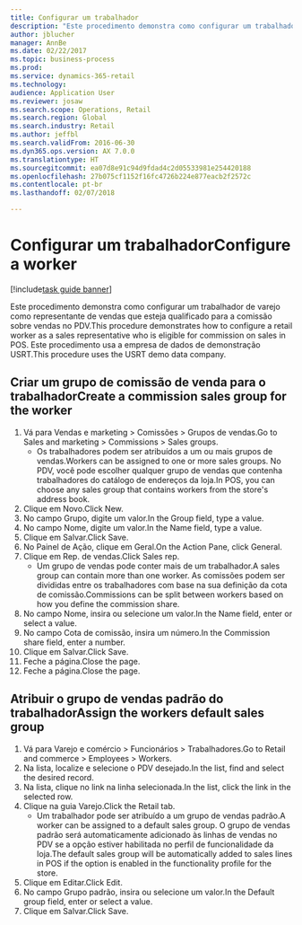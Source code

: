 ```yaml
--- 
title: Configurar um trabalhador
description: "Este procedimento demonstra como configurar um trabalhador de varejo como representante de vendas que esteja qualificado para a comissão sobre vendas no PDV."
author: jblucher
manager: AnnBe
ms.date: 02/22/2017
ms.topic: business-process
ms.prod: 
ms.service: dynamics-365-retail
ms.technology: 
audience: Application User
ms.reviewer: josaw
ms.search.scope: Operations, Retail
ms.search.region: Global
ms.search.industry: Retail
ms.author: jeffbl
ms.search.validFrom: 2016-06-30
ms.dyn365.ops.version: AX 7.0.0
ms.translationtype: HT
ms.sourcegitcommit: ea07d8e91c94d9fdad4c2d05533981e254420188
ms.openlocfilehash: 27b075cf1152f16fc4726b224e877eacb2f2572c
ms.contentlocale: pt-br
ms.lasthandoff: 02/07/2018

---
```

# <a name="configure-a-worker"></a><span data-ttu-id="5f067-103">Configurar um trabalhador</span><span class="sxs-lookup"><span data-stu-id="5f067-103">Configure a worker</span></span>

[!include[task guide banner](../includes/task-guide-banner.md)]

<span data-ttu-id="5f067-104">Este procedimento demonstra como configurar um trabalhador de varejo como representante de vendas que esteja qualificado para a comissão sobre vendas no PDV.</span><span class="sxs-lookup"><span data-stu-id="5f067-104">This procedure demonstrates how to configure a retail worker as a sales representative who is eligible for commission on sales in POS.</span></span> <span data-ttu-id="5f067-105">Este procedimento usa a empresa de dados de demonstração USRT.</span><span class="sxs-lookup"><span data-stu-id="5f067-105">This procedure uses the USRT demo data company.</span></span>


## <a name="create-a-commission-sales-group-for-the-worker"></a><span data-ttu-id="5f067-106">Criar um grupo de comissão de venda para o trabalhador</span><span class="sxs-lookup"><span data-stu-id="5f067-106">Create a commission sales group for the worker</span></span>
1. <span data-ttu-id="5f067-107">Vá para Vendas e marketing > Comissões > Grupos de vendas.</span><span class="sxs-lookup"><span data-stu-id="5f067-107">Go to Sales and marketing > Commissions > Sales groups.</span></span>
    * <span data-ttu-id="5f067-108">Os trabalhadores podem ser atribuídos a um ou mais grupos de vendas.</span><span class="sxs-lookup"><span data-stu-id="5f067-108">Workers can be assigned to one or more sales groups.</span></span> <span data-ttu-id="5f067-109">No PDV, você pode escolher qualquer grupo de vendas que contenha trabalhadores do catálogo de endereços da loja.</span><span class="sxs-lookup"><span data-stu-id="5f067-109">In POS, you can choose any sales group that contains workers from the store's address book.</span></span>  
2. <span data-ttu-id="5f067-110">Clique em Novo.</span><span class="sxs-lookup"><span data-stu-id="5f067-110">Click New.</span></span>
3. <span data-ttu-id="5f067-111">No campo Grupo, digite um valor.</span><span class="sxs-lookup"><span data-stu-id="5f067-111">In the Group field, type a value.</span></span>
4. <span data-ttu-id="5f067-112">No campo Nome, digite um valor.</span><span class="sxs-lookup"><span data-stu-id="5f067-112">In the Name field, type a value.</span></span>
5. <span data-ttu-id="5f067-113">Clique em Salvar.</span><span class="sxs-lookup"><span data-stu-id="5f067-113">Click Save.</span></span>
6. <span data-ttu-id="5f067-114">No Painel de Ação, clique em Geral.</span><span class="sxs-lookup"><span data-stu-id="5f067-114">On the Action Pane, click General.</span></span>
7. <span data-ttu-id="5f067-115">Clique em Rep. de vendas.</span><span class="sxs-lookup"><span data-stu-id="5f067-115">Click Sales rep.</span></span>
    * <span data-ttu-id="5f067-116">Um grupo de vendas pode conter mais de um trabalhador.</span><span class="sxs-lookup"><span data-stu-id="5f067-116">A sales group can contain more than one worker.</span></span> <span data-ttu-id="5f067-117">As comissões podem ser divididas entre os trabalhadores com base na sua definição da cota de comissão.</span><span class="sxs-lookup"><span data-stu-id="5f067-117">Commissions can be split between workers based on how you define the commission share.</span></span>  
8. <span data-ttu-id="5f067-118">No campo Nome, insira ou selecione um valor.</span><span class="sxs-lookup"><span data-stu-id="5f067-118">In the Name field, enter or select a value.</span></span>
9. <span data-ttu-id="5f067-119">No campo Cota de comissão, insira um número.</span><span class="sxs-lookup"><span data-stu-id="5f067-119">In the Commission share field, enter a number.</span></span>
10. <span data-ttu-id="5f067-120">Clique em Salvar.</span><span class="sxs-lookup"><span data-stu-id="5f067-120">Click Save.</span></span>
11. <span data-ttu-id="5f067-121">Feche a página.</span><span class="sxs-lookup"><span data-stu-id="5f067-121">Close the page.</span></span>
12. <span data-ttu-id="5f067-122">Feche a página.</span><span class="sxs-lookup"><span data-stu-id="5f067-122">Close the page.</span></span>

## <a name="assign-the-workers-default-sales-group"></a><span data-ttu-id="5f067-123">Atribuir o grupo de vendas padrão do trabalhador</span><span class="sxs-lookup"><span data-stu-id="5f067-123">Assign the workers default sales group</span></span>
1. <span data-ttu-id="5f067-124">Vá para Varejo e comércio > Funcionários > Trabalhadores.</span><span class="sxs-lookup"><span data-stu-id="5f067-124">Go to Retail and commerce > Employees > Workers.</span></span>
2. <span data-ttu-id="5f067-125">Na lista, localize e selecione o PDV desejado.</span><span class="sxs-lookup"><span data-stu-id="5f067-125">In the list, find and select the desired record.</span></span>
3. <span data-ttu-id="5f067-126">Na lista, clique no link na linha selecionada.</span><span class="sxs-lookup"><span data-stu-id="5f067-126">In the list, click the link in the selected row.</span></span>
4. <span data-ttu-id="5f067-127">Clique na guia Varejo.</span><span class="sxs-lookup"><span data-stu-id="5f067-127">Click the Retail tab.</span></span>
    * <span data-ttu-id="5f067-128">Um trabalhador pode ser atribuído a um grupo de vendas padrão.</span><span class="sxs-lookup"><span data-stu-id="5f067-128">A worker can be assigned to a default sales group.</span></span> <span data-ttu-id="5f067-129">O grupo de vendas padrão será automaticamente adicionado às linhas de vendas no PDV se a opção estiver habilitada no perfil de funcionalidade da loja.</span><span class="sxs-lookup"><span data-stu-id="5f067-129">The default sales group will be automatically added to sales lines in POS if the option is enabled in the functionality profile for the store.</span></span>  
5. <span data-ttu-id="5f067-130">Clique em Editar.</span><span class="sxs-lookup"><span data-stu-id="5f067-130">Click Edit.</span></span>
6. <span data-ttu-id="5f067-131">No campo Grupo padrão, insira ou selecione um valor.</span><span class="sxs-lookup"><span data-stu-id="5f067-131">In the Default group field, enter or select a value.</span></span>
7. <span data-ttu-id="5f067-132">Clique em Salvar.</span><span class="sxs-lookup"><span data-stu-id="5f067-132">Click Save.</span></span>


